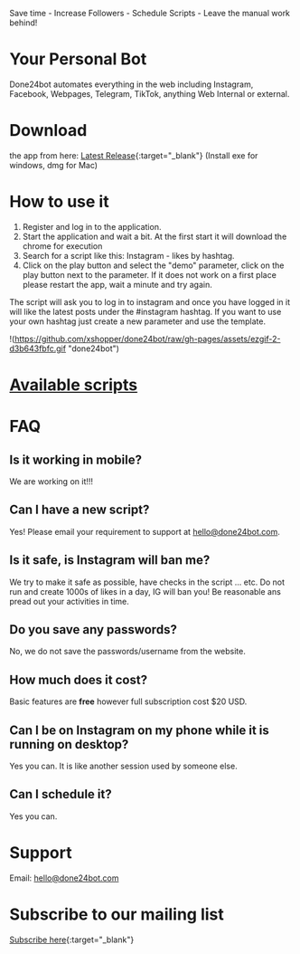 <!--<script type="text/javascript" src="/chat.js" ></script>-->
<script type="text/javascript" src="/google.js" ></script>
<script type="text/javascript" id="mcjs">!function(c,h,i,m,p){m=c.createElement(h),p=c.getElementsByTagName(h)[0],m.async=1,m.src=i,p.parentNode.insertBefore(m,p)}(document,"script","https://chimpstatic.com/mcjs-connected/js/users/2aec843456fe86e83457a2dfd/3b500ed6ea17cffa74b3190e4.js");</script>

Save time - Increase Followers - Schedule Scripts - Leave the manual work behind!

# Your Personal Bot
Done24bot automates everything in the web including Instagram, Facebook, Webpages, Telegram, TikTok, anything Web Internal or external.

# Download 
the app from here: [Latest Release](https://github.com/xshopper/done24bot/releases/latest){:target="_blank"} (Install exe for windows, dmg for Mac)

# How to use it
1. Register and log in to the application.
2. Start the application and wait a bit. At the first start it will download the chrome for execution
3. Search for a script like this: Instagram - likes by hashtag.
4. Click on the play button and select the "demo" parameter, click on the play button next to the parameter.
If it does not work on a first place please restart the app, wait a minute and try again.

The script will ask you to log in to instagram and once you have logged in it will like the latest posts under the #instagram hashtag.
If you want to use your own hashtag just create a new parameter and use the template.

!(https://github.com/xshopper/done24bot/raw/gh-pages/assets/ezgif-2-d3b643fbfc.gif "done24bot")

# [Available scripts](https://done24bot.com/scripts)

# FAQ
## Is it working in mobile?
We are working on it!!!
## Can I have a new script? 
Yes! Please email your requirement to support at [hello@done24bot.com](mailto:hello@done24bot.com).
## Is it safe, is Instagram will ban me?
We try to make it safe as possible, have checks in the script ... etc. Do not run and create 1000s of likes in a day, IG will ban you!
Be reasonable ans pread out your activities in time.
## Do you save any passwords?
No, we do not save the passwords/username from the website.
## How much does it cost?
Basic features are **free** however full subscription cost $20 USD.
## Can I be on Instagram on my phone while it is running on desktop? 
Yes you can. It is like another session used by someone else.
## Can I schedule it?
Yes you can.

# Support
Email: [hello@done24bot.com](mailto:hello@done24bot.com)

# Subscribe to our mailing list
[Subscribe here](http://eepurl.com/gW_JCf){:target="_blank"}
